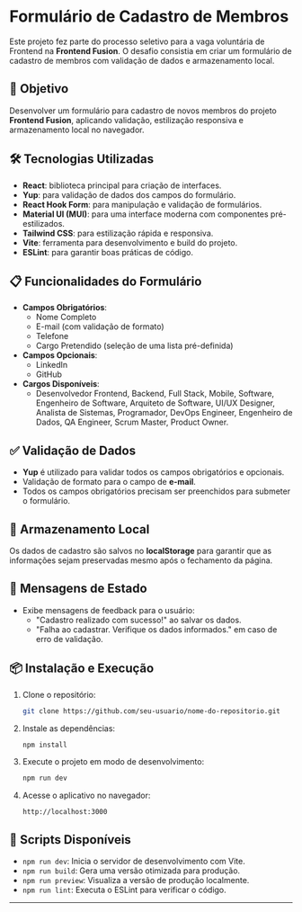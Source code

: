 # Formulário de Cadastro de Membros

Este projeto fez parte do processo seletivo para a vaga voluntária de Frontend na **Frontend Fusion**. O desafio consistia em criar um formulário de cadastro de membros com validação de dados e armazenamento local.

## 🎯 Objetivo

Desenvolver um formulário para cadastro de novos membros do projeto **Frontend Fusion**, aplicando validação, estilização responsiva e armazenamento local no navegador.

## 🛠️ Tecnologias Utilizadas

- **React**: biblioteca principal para criação de interfaces.
- **Yup**: para validação de dados dos campos do formulário.
- **React Hook Form**: para manipulação e validação de formulários.
- **Material UI (MUI)**: para uma interface moderna com componentes pré-estilizados.
- **Tailwind CSS**: para estilização rápida e responsiva.
- **Vite**: ferramenta para desenvolvimento e build do projeto.
- **ESLint**: para garantir boas práticas de código.

## 📋 Funcionalidades do Formulário

- **Campos Obrigatórios**:
  - Nome Completo
  - E-mail (com validação de formato)
  - Telefone
  - Cargo Pretendido (seleção de uma lista pré-definida)
- **Campos Opcionais**:
  - LinkedIn
  - GitHub
- **Cargos Disponíveis**:
  - Desenvolvedor Frontend, Backend, Full Stack, Mobile, Software, Engenheiro de Software, Arquiteto de Software, UI/UX Designer, Analista de Sistemas, Programador, DevOps Engineer, Engenheiro de Dados, QA Engineer, Scrum Master, Product Owner.

## ✅ Validação de Dados

- **Yup** é utilizado para validar todos os campos obrigatórios e opcionais.
- Validação de formato para o campo de **e-mail**.
- Todos os campos obrigatórios precisam ser preenchidos para submeter o formulário.

## 💾 Armazenamento Local

Os dados de cadastro são salvos no **localStorage** para garantir que as informações sejam preservadas mesmo após o fechamento da página.

## 🚦 Mensagens de Estado

- Exibe mensagens de feedback para o usuário:
  - "Cadastro realizado com sucesso!" ao salvar os dados.
  - "Falha ao cadastrar. Verifique os dados informados." em caso de erro de validação.

## 📦 Instalação e Execução

1. Clone o repositório:
   ```bash
   git clone https://github.com/seu-usuario/nome-do-repositorio.git
   ```

2. Instale as dependências:
   ```bash
   npm install
   ```

3. Execute o projeto em modo de desenvolvimento:
   ```bash
   npm run dev
   ```

4. Acesse o aplicativo no navegador:
   ```
   http://localhost:3000
   ```

## 📜 Scripts Disponíveis

- `npm run dev`: Inicia o servidor de desenvolvimento com Vite.
- `npm run build`: Gera uma versão otimizada para produção.
- `npm run preview`: Visualiza a versão de produção localmente.
- `npm run lint`: Executa o ESLint para verificar o código.

---
